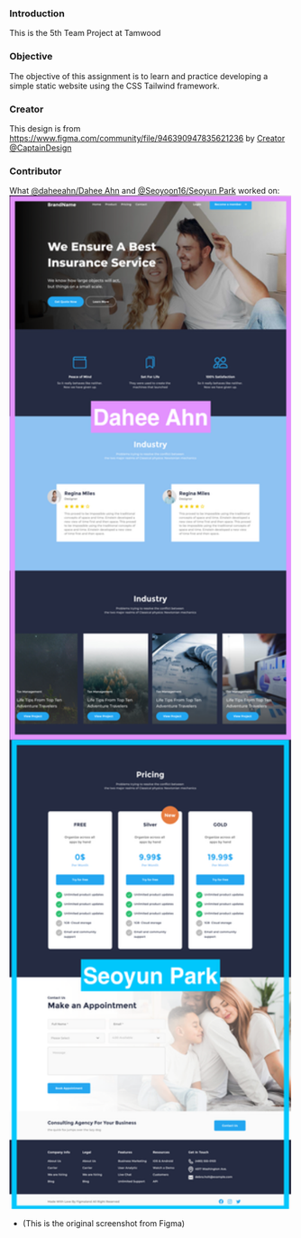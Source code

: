 ### Introduction

This is the 5th Team Project at Tamwood

### Objective

The objective of this assignment is to learn and practice developing a simple static website using the CSS Tailwind framework.

### Creator

This design is from https://www.figma.com/community/file/946390947835621236 by [Creator @CaptainDesign](https://www.figma.com/@captaindesign)

### Contributor

What [@daheeahn/Dahee Ahn](https://github.com/daheeahn) and [@Seoyoon16/Seoyun Park](https://github.com/Seoyoon16) worked on:
<img src="./assets/work-part.png" alt="Project Preview" width="500" height="1800">

- (This is the original screenshot from Figma)
